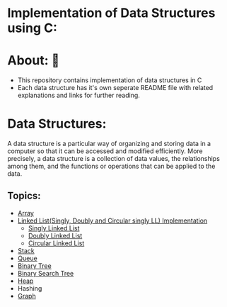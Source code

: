 # Implementation of Data Structures using C:
# About: 🚀
* This repository contains implementation of data structures in C
* Each data structure has it's own seperate README file with related explanations and links for further reading.<br>


# Data Structures:
<p>A data structure is a particular way of organizing and storing data in a computer so that it can be accessed and modified efficiently. More precisely, a data structure is a collection of data values, the relationships among them, and the functions or operations that can be applied to the data.</p>

## Topics:
* [Array](https://github.com/Kranthi-Guribilli/DS-Implementations-C/blob/main/1-Array.md)
* [Linked List(Singly, Doubly and Circular singly LL) Implementation](https://github.com/Kranthi-Guribilli/DS-Implementations-C/blob/main/2-Linked%20List.md)
  * [Singly Linked List](https://github.com/Kranthi-Guribilli/DS-Implementations-C/blob/main/SinglyLL.md)
  * [Doubly Linked List]()
  * [Circular Linked List]()
* [Stack](https://github.com/Kranthi-Guribilli/DS-Implementations-C/blob/main/3-Stack.md)
* [Queue](https://github.com/Kranthi-Guribilli/DS-Implementations-C/blob/main/4-Queue.md)
* [Binary Tree](https://github.com/Kranthi-Guribilli/DS-Implementations-C/blob/main/5-BinaryTree.md)
* [Binary Search Tree](https://github.com/Kranthi-Guribilli/DS-Implementations-C/blob/main/6-BST.md)
* [Heap](https://github.com/Kranthi-Guribilli/DS-Implementations-C/blob/main/7-Heap.md)
* Hashing
* [Graph](https://github.com/Kranthi-Guribilli/DS-Implementations-C/blob/main/9-Graph.md)
